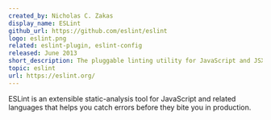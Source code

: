 ```yaml
---
created_by: Nicholas C. Zakas
display_name: ESLint
github_url: https://github.com/eslint/eslint
logo: eslint.png
related: eslint-plugin, eslint-config
released: June 2013
short_description: The pluggable linting utility for JavaScript and JSX
topic: eslint
url: https://eslint.org/
---
```

ESLint is an extensible static-analysis tool for JavaScript and related languages that helps you catch errors before they bite you in production.
